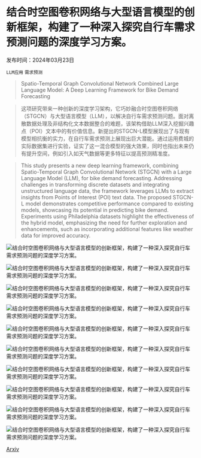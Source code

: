 # 结合时空图卷积网络与大型语言模型的创新框架，构建了一种深入探究自行车需求预测问题的深度学习方案。

发布时间：2024年03月23日

`LLM应用` `需求预测`

> Spatio-Temporal Graph Convolutional Network Combined Large Language Model: A Deep Learning Framework for Bike Demand Forecasting

> 这项研究带来一种创新的深度学习架构，它巧妙融合时空图卷积网络（STGCN）与大型语言模型（LLM），以解决自行车需求预测问题。面对离散数据处理及非结构化文本数据整合的难题，该架构借助LLM深入挖掘兴趣点（POI）文本中的有价值信息。新提出的STGCN-L模型展现出了与现有模型相抗衡的实力，在自行车需求预测上展现出巨大潜能。通过运用费城的实际数据集进行实验，证实了这一混合模型的强大效果，同时也指出未来仍有提升空间，例如引入如天气数据等更多特征以提高预测精准度。

> This study presents a new deep learning framework, combining Spatio-Temporal Graph Convolutional Network (STGCN) with a Large Language Model (LLM), for bike demand forecasting. Addressing challenges in transforming discrete datasets and integrating unstructured language data, the framework leverages LLMs to extract insights from Points of Interest (POI) text data. The proposed STGCN-L model demonstrates competitive performance compared to existing models, showcasing its potential in predicting bike demand. Experiments using Philadelphia datasets highlight the effectiveness of the hybrid model, emphasizing the need for further exploration and enhancements, such as incorporating additional features like weather data for improved accuracy.

![结合时空图卷积网络与大型语言模型的创新框架，构建了一种深入探究自行车需求预测问题的深度学习方案。](../../../paper_images/2403.15733/Yelp.png)

![结合时空图卷积网络与大型语言模型的创新框架，构建了一种深入探究自行车需求预测问题的深度学习方案。](../../../paper_images/2403.15733/Graph.png)

![结合时空图卷积网络与大型语言模型的创新框架，构建了一种深入探究自行车需求预测问题的深度学习方案。](../../../paper_images/2403.15733/Embedding.png)

![结合时空图卷积网络与大型语言模型的创新框架，构建了一种深入探究自行车需求预测问题的深度学习方案。](../../../paper_images/2403.15733/Structure.png)

![结合时空图卷积网络与大型语言模型的创新框架，构建了一种深入探究自行车需求预测问题的深度学习方案。](../../../paper_images/2403.15733/business.png)

![结合时空图卷积网络与大型语言模型的创新框架，构建了一种深入探究自行车需求预测问题的深度学习方案。](../../../paper_images/2403.15733/demand.png)

![结合时空图卷积网络与大型语言模型的创新框架，构建了一种深入探究自行车需求预测问题的深度学习方案。](../../../paper_images/2403.15733/map.png)

![结合时空图卷积网络与大型语言模型的创新框架，构建了一种深入探究自行车需求预测问题的深度学习方案。](../../../paper_images/2403.15733/AGCRN.png)

![结合时空图卷积网络与大型语言模型的创新框架，构建了一种深入探究自行车需求预测问题的深度学习方案。](../../../paper_images/2403.15733/STGCN.png)

![结合时空图卷积网络与大型语言模型的创新框架，构建了一种深入探究自行车需求预测问题的深度学习方案。](../../../paper_images/2403.15733/STGCN_L.png)

[Arxiv](https://arxiv.org/abs/2403.15733)